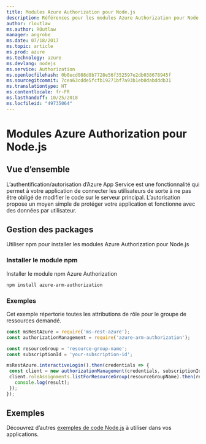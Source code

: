 ```yaml
---
title: Modules Azure Authorization pour Node.js
description: Références pour les modules Azure Authorization pour Node.js
author: rloutlaw
ms.author: ROutlaw
manager: angrobe
ms.date: 07/18/2017
ms.topic: article
ms.prod: azure
ms.technology: azure
ms.devlang: nodejs
ms.service: Authorization
ms.openlocfilehash: 0b0ecd088d8b7728e56f352597e2db038678945f
ms.sourcegitcommit: 7cea63cdde5fcfb19271bf7a93b1eb0dabdddb31
ms.translationtype: HT
ms.contentlocale: fr-FR
ms.lasthandoff: 10/25/2018
ms.locfileid: "49735064"
---
```

# <a name="azure-authorization-modules-for-nodejs"></a>Modules Azure Authorization pour Node.js

## <a name="overview"></a>Vue d’ensemble

L’authentification/autorisation d’Azure App Service est une fonctionnalité qui permet à votre application de connecter les utilisateurs de sorte à ne pas être obligé de modifier le code sur le serveur principal. L’autorisation propose un moyen simple de protéger votre application et fonctionne avec des données par utilisateur.

## <a name="management-package"></a>Gestion des packages

Utiliser npm pour installer les modules Azure Authorization pour Node.js

### <a name="install-the-npm-module"></a>Installer le module npm

Installer le module npm Azure Authorization

```bash
npm install azure-arm-authorization
```

### <a name="example"></a>Exemples

Cet exemple répertorie toutes les attributions de rôle pour le groupe de ressources demandé.

```javascript
const msRestAzure = require('ms-rest-azure');
const authorizationManagement = require('azure-arm-authorization');

const resourceGroup = 'resource-group-name';
const subscriptionId = 'your-subscription-id';

msRestAzure.interactiveLogin().then(credentials => {
 const client = new authorizationManagement(credentials, subscriptionId);
 client.roleAssignments.listForResourceGroup(resourceGroupName).then(result => {
   console.log(result);
 });
});
```

## <a name="samples"></a>Exemples

Découvrez d’autres [exemples de code Node.js](https://azure.microsoft.com/resources/samples/?platform=nodejs) à utiliser dans vos applications.
